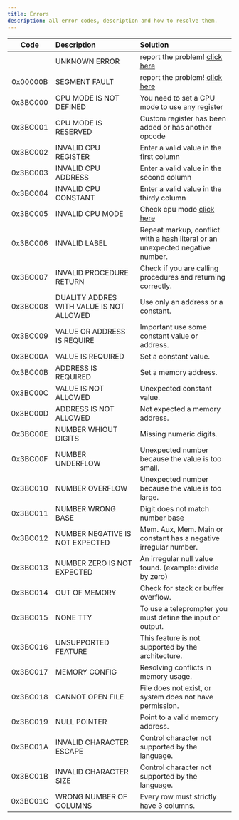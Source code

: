 ```yaml
---
title: Errors
description: all error codes, description and how to resolve them.
---
```


| Code | Description | Solution |
| :--: | :---------- | :------- |
| | UNKNOWN ERROR | report the problem! [click here](https://github.com/RodrigoDornelles/3bc-lang/issues/new) |
| 0x00000B | SEGMENT FAULT | report the problem! [click here](https://github.com/RodrigoDornelles/3bc-lang/issues/new) |
| 0x3BC000 | CPU MODE IS NOT DEFINED | You need to set a CPU mode to use any register |
| 0x3BC001 | CPU MODE IS RESERVED | Custom register has been added or has another opcode |
| 0x3BC002 | INVALID CPU REGISTER | Enter a valid value in the first column |
| 0x3BC003 | INVALID CPU ADDRESS | Enter a valid value in the second column |
| 0x3BC004 | INVALID CPU CONSTANT | Enter a valid value in the thirdy column |
| 0x3BC005 | INVALID CPU MODE | Check cpu mode [click here](https://3bc-lang.org/guide/cheatsheet) |
| 0x3BC006 | INVALID LABEL | Repeat markup, conflict with a hash literal or an unexpected negative number. |
| 0x3BC007 | INVALID PROCEDURE RETURN | Check if you are calling procedures and returning correctly. |
| 0x3BC008 | DUALITY ADDRES WITH VALUE IS NOT ALLOWED | Use only an address or a constant. |
| 0x3BC009 | VALUE OR ADDRESS IS REQUIRE | Important use some constant value or address. |
| 0x3BC00A | VALUE IS REQUIRED | Set a constant value. |
| 0x3BC00B | ADDRESS IS REQUIRED | Set a memory address. |
| 0x3BC00C | VALUE IS NOT ALLOWED | Unexpected constant value. | 
| 0x3BC00D | ADDRESS IS NOT ALLOWED | Not expected a memory address. |
| 0x3BC00E | NUMBER WHIOUT DIGITS | Missing numeric digits. |
| 0x3BC00F | NUMBER UNDERFLOW | Unexpected number because the value is too small. |
| 0x3BC010 | NUMBER OVERFLOW | Unexpected number because the value is too large. |
| 0x3BC011 | NUMBER WRONG BASE | Digit does not match number base |
| 0x3BC012 | NUMBER NEGATIVE IS NOT EXPECTED | Mem. Aux, Mem. Main or constant has a negative irregular number. |
| 0x3BC013 | NUMBER ZERO IS NOT EXPECTED | An irregular null value found. (example: divide by zero) |
| 0x3BC014 | OUT OF MEMORY | Check for stack or buffer overflow. |
| 0x3BC015 | NONE TTY | To use a teleprompter you must define the input or output. |
| 0x3BC016 | UNSUPPORTED FEATURE | This feature is not supported by the architecture. |
| 0x3BC017 | MEMORY CONFIG | Resolving conflicts in memory usage. |
| 0x3BC018 | CANNOT OPEN FILE | File does not exist, or system does not have permission. |
| 0x3BC019 | NULL POINTER | Point to a valid memory address. |
| 0x3BC01A | INVALID CHARACTER ESCAPE | Control character not supported by the language. |
| 0x3BC01B | INVALID CHARACTER SIZE | Control character not supported by the language. |
| 0x3BC01C | WRONG NUMBER OF COLUMNS | Every row must strictly have 3 columns. |
